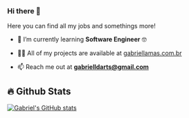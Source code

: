 ### Hi there 👋

Here you can find all my jobs and somethings more!
 
- 🌱 I’m currently learning **Software Engineer** 🤓

- 👨‍💻 All of my projects are available at [gabriellamas.com.br](https://gabriellamas.com.br)

- 📫 Reach me out at **gabrielldarts@gmail.com**

## 🔥 Github Stats
[![Gabriel's GitHub stats](https://github-readme-stats.vercel.app/api?username=gabriellamas&theme=dracula)](https://github.com/anuraghazra/github-readme-stats)

